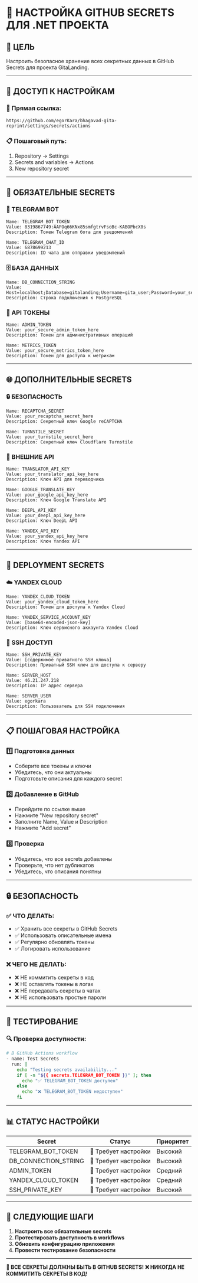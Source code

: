 # 🔐 НАСТРОЙКА GITHUB SECRETS ДЛЯ .NET ПРОЕКТА

## 🎯 **ЦЕЛЬ**
Настроить безопасное хранение всех секретных данных в GitHub Secrets для проекта GitaLanding.

---

## 📍 **ДОСТУП К НАСТРОЙКАМ**

### **🔗 Прямая ссылка:**
```
https://github.com/egorKara/bhagavad-gita-reprint/settings/secrets/actions
```

### **📋 Пошаговый путь:**
1. Repository → Settings
2. Secrets and variables → Actions
3. New repository secret

---

## 🔑 **ОБЯЗАТЕЛЬНЫЕ SECRETS**

### **🤖 TELEGRAM BOT**
```
Name: TELEGRAM_BOT_TOKEN
Value: 8319867749:AAFOq66KNx85smfgtrvFsoBc-KABOPbcX0s
Description: Токен Telegram бота для уведомлений
```

```
Name: TELEGRAM_CHAT_ID
Value: 6878699213
Description: ID чата для отправки уведомлений
```

### **🗄️ БАЗА ДАННЫХ**
```
Name: DB_CONNECTION_STRING
Value: Host=localhost;Database=gitalanding;Username=gita_user;Password=your_secure_password;Port=5432
Description: Строка подключения к PostgreSQL
```

### **🔑 API ТОКЕНЫ**
```
Name: ADMIN_TOKEN
Value: your_secure_admin_token_here
Description: Токен для административных операций
```

```
Name: METRICS_TOKEN
Value: your_secure_metrics_token_here
Description: Токен для доступа к метрикам
```

---

## 🌐 **ДОПОЛНИТЕЛЬНЫЕ SECRETS**

### **🔒 БЕЗОПАСНОСТЬ**
```
Name: RECAPTCHA_SECRET
Value: your_recaptcha_secret_here
Description: Секретный ключ Google reCAPTCHA
```

```
Name: TURNSTILE_SECRET
Value: your_turnstile_secret_here
Description: Секретный ключ Cloudflare Turnstile
```

### **🔧 ВНЕШНИЕ API**
```
Name: TRANSLATOR_API_KEY
Value: your_translator_api_key_here
Description: Ключ API для переводчика
```

```
Name: GOOGLE_TRANSLATE_KEY
Value: your_google_api_key_here
Description: Ключ Google Translate API
```

```
Name: DEEPL_API_KEY
Value: your_deepl_api_key_here
Description: Ключ DeepL API
```

```
Name: YANDEX_API_KEY
Value: your_yandex_api_key_here
Description: Ключ Yandex API
```

---

## 🚀 **DEPLOYMENT SECRETS**

### **☁️ YANDEX CLOUD**
```
Name: YANDEX_CLOUD_TOKEN
Value: your_yandex_cloud_token_here
Description: Токен для доступа к Yandex Cloud
```

```
Name: YANDEX_SERVICE_ACCOUNT_KEY
Value: [base64-encoded-json-key]
Description: Ключ сервисного аккаунта Yandex Cloud
```

### **🔐 SSH ДОСТУП**
```
Name: SSH_PRIVATE_KEY
Value: [содержимое приватного SSH ключа]
Description: Приватный SSH ключ для доступа к серверу
```

```
Name: SERVER_HOST
Value: 46.21.247.218
Description: IP адрес сервера
```

```
Name: SERVER_USER
Value: egorkara
Description: Пользователь для SSH подключения
```

---

## 📋 **ПОШАГОВАЯ НАСТРОЙКА**

### **1️⃣ Подготовка данных**
- Соберите все токены и ключи
- Убедитесь, что они актуальны
- Подготовьте описания для каждого secret

### **2️⃣ Добавление в GitHub**
- Перейдите по ссылке выше
- Нажмите "New repository secret"
- Заполните Name, Value и Description
- Нажмите "Add secret"

### **3️⃣ Проверка**
- Убедитесь, что все secrets добавлены
- Проверьте, что нет дубликатов
- Убедитесь, что описания понятны

---

## 🔒 **БЕЗОПАСНОСТЬ**

### **✅ ЧТО ДЕЛАТЬ:**
- ✅ Хранить все секреты в GitHub Secrets
- ✅ Использовать описательные имена
- ✅ Регулярно обновлять токены
- ✅ Логировать использование

### **❌ ЧЕГО НЕ ДЕЛАТЬ:**
- ❌ НЕ коммитить секреты в код
- ❌ НЕ оставлять токены в логах
- ❌ НЕ передавать секреты в чатах
- ❌ НЕ использовать простые пароли

---

## 🧪 **ТЕСТИРОВАНИЕ**

### **🔍 Проверка доступности:**
```bash
# В GitHub Actions workflow
- name: Test Secrets
  run: |
    echo "Testing secrets availability..."
    if [ -n "${{ secrets.TELEGRAM_BOT_TOKEN }}" ]; then
      echo "✅ TELEGRAM_BOT_TOKEN доступен"
    else
      echo "❌ TELEGRAM_BOT_TOKEN недоступен"
    fi
```

---

## 📊 **СТАТУС НАСТРОЙКИ**

| Secret | Статус | Приоритет |
|--------|--------|-----------|
| TELEGRAM_BOT_TOKEN | 🔴 Требует настройки | Высокий |
| DB_CONNECTION_STRING | 🔴 Требует настройки | Высокий |
| ADMIN_TOKEN | 🔴 Требует настройки | Средний |
| YANDEX_CLOUD_TOKEN | 🔴 Требует настройки | Средний |
| SSH_PRIVATE_KEY | 🔴 Требует настройки | Высокий |

---

## 🎯 **СЛЕДУЮЩИЕ ШАГИ**

1. **Настроить все обязательные secrets**
2. **Протестировать доступность в workflows**
3. **Обновить конфигурацию приложения**
4. **Провести тестирование безопасности**

---

**🔐 ВСЕ СЕКРЕТЫ ДОЛЖНЫ БЫТЬ В GITHUB SECRETS!**
**❌ НИКОГДА НЕ КОММИТИТЬ СЕКРЕТЫ В КОД!**